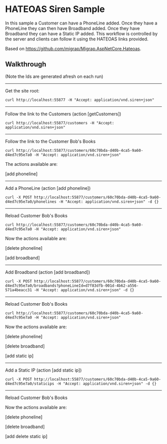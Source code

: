 # HATEOAS Siren Sample

In this sample a Customer can have a PhoneLine added. Once they have a PhoneLine they can then have Broadband added. Once they have Broadband they can have a Static IP added.
This workflow is controlled by the server and clients can follow it using the HATEOAS links provided.

Based on https://github.com/migrap/Migrap.AspNetCore.Hateoas.

## Walkthrough
(Note the Ids are generated afresh on each run)

---

Get the site root:
```
curl http://localhost:55877 -H "Accept: application/vnd.siren+json"
```
---

Follow the link to the Customers (action [getCustomers])
```
curl http://localhost:55877/customers -H "Accept: application/vnd.siren+json"
```
---

Follow the link to the Customer Bob's Books
```
curl http://localhost:55877/customers/60c70bda-d40b-4ca5-9a60-d4ed7c95e7a0 -H "Accept: application/vnd.siren+json"
```
The actions available are:

[add phoneline]

---

Add a PhoneLine (action [add phoneline])
```
curl -X POST http://localhost:55877/customers/60c70bda-d40b-4ca5-9a60-d4ed7c95e7a0/phonelines -H "Accept: application/vnd.siren+json" -d {}
```
---

Reload Customer Bob's Books
```
curl http://localhost:55877/customers/60c70bda-d40b-4ca5-9a60-d4ed7c95e7a0 -H "Accept: application/vnd.siren+json"
```
Now the actions available are: 

[delete phoneline]

[add broadband]

---

Add Broadband (action [add broadband])
```
curl -X POST http://localhost:55877/customers/60c70bda-d40b-4ca5-9a60-d4ed7c95e7a0/broadbands?phoneLineId=d7f83dfb-001d-4b62-a556-571a4beacc31 -H "Accept: application/vnd.siren+json" -d {}
```
---

Reload Customer Bob's Books
```
curl http://localhost:55877/customers/60c70bda-d40b-4ca5-9a60-d4ed7c95e7a0 -H "Accept: application/vnd.siren+json"
```
Now the actions available are: 

[delete phoneline]

[delete broadband]

[add static ip]

---

Add a Static IP (action [add static ip])
```
curl -X POST http://localhost:55877/customers/60c70bda-d40b-4ca5-9a60-d4ed7c95e7a0/staticips -H "Accept: application/vnd.siren+json" -d {}
```
---

Reload Customer Bob's Books

Now the actions available are: 

[delete phoneline]

[delete broadband]

[add delete static ip]
